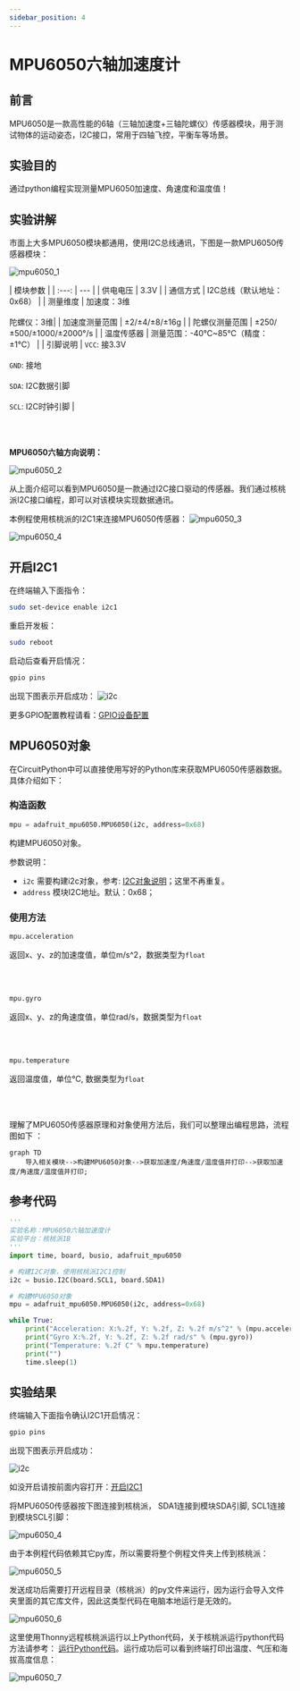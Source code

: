 ```yaml
---
sidebar_position: 4
---
```


# MPU6050六轴加速度计

## 前言
MPU6050是一款高性能的6轴（三轴加速度+三轴陀螺仪）传感器模块，用于测试物体的运动姿态，I2C接口，常用于四轴飞控，平衡车等场景。

## 实验目的
通过python编程实现测量MPU6050加速度、角速度和温度值！

## 实验讲解

市面上大多MPU6050模块都通用，使用I2C总线通讯，下图是一款MPU6050传感器模块：

![mpu6050_1](./img/mpu6050/mpu6050_1.jpg) 

|  模块参数 |
|  :---:  | ---  |
| 供电电压  | 3.3V |
| 通信方式  | I2C总线（默认地址：0x68） |
| 测量维度  | 加速度：3维 <br></br> 陀螺仪：3维|
| 加速度测量范围  | ±2/±4/±8/±16g |
| 陀螺仪测量范围  | ±250/±500/±1000/±2000°/s |
| 温度传感器  | 测量范围：-40℃~85℃（精度：±1℃） |
| 引脚说明  | `VCC`: 接3.3V <br></br> `GND`: 接地 <br></br>  `SDA`: I2C数据引脚  <br></br> `SCL`: I2C时钟引脚 |

<br></br>

**MPU6050六轴方向说明：**

![mpu6050_2](./img/mpu6050/mpu6050_2.png) 

从上面介绍可以看到MPU6050是一款通过I2C接口驱动的传感器。我们通过核桃派I2C接口编程，即可以对该模块实现数据通讯。

本例程使用核桃派的I2C1来连接MPU6050传感器：
![mpu6050_3](./img/mpu6050/mpu6050_3.png) 

![mpu6050_4](./img/mpu6050/mpu6050_4.png) 

## 开启I2C1

在终端输入下面指令：
```bash
sudo set-device enable i2c1
```

重启开发板：
```bash
sudo reboot
```

启动后查看开启情况：
```bash
gpio pins
```

出现下图表示开启成功：
![i2c](../gpio/img/i2c_oled/i2c1.png)

更多GPIO配置教程请看：[GPIO设备配置](../../gpio/gpio_config.md)

## MPU6050对象

在CircuitPython中可以直接使用写好的Python库来获取MPU6050传感器数据。具体介绍如下：

### 构造函数
```python
mpu = adafruit_mpu6050.MPU6050(i2c, address=0x68)
```
构建MPU6050对象。

参数说明：
- `i2c` 需要构建i2c对象，参考: [I2C对象说明](../gpio/i2c_oled#i2c对象)；这里不再重复。
- `address` 模块I2C地址。默认：0x68；

### 使用方法

```python
mpu.acceleration
```
返回x、y、z的加速度值，单位m/s^2，数据类型为`float`

<br></br>

```python
mpu.gyro
```
返回x、y、z的角速度值，单位rad/s，数据类型为`float`

<br></br>

```python
mpu.temperature
```
返回温度值，单位℃, 数据类型为`float`

<br></br>

理解了MPU6050传感器原理和对象使用方法后，我们可以整理出编程思路，流程图如下 ：

```mermaid
graph TD
    导入相关模块-->构建MPU6050对象-->获取加速度/角速度/温度值并打印-->获取加速度/角速度/温度值并打印;
```

## 参考代码

```python
'''
实验名称：MPU6050六轴加速度计
实验平台：核桃派1B
'''
import time, board, busio, adafruit_mpu6050

# 构建I2C对象，使用核桃派I2C1控制
i2c = busio.I2C(board.SCL1, board.SDA1)

# 构建MPU6050对象
mpu = adafruit_mpu6050.MPU6050(i2c, address=0x68)

while True:
    print("Acceleration: X:%.2f, Y: %.2f, Z: %.2f m/s^2" % (mpu.acceleration))
    print("Gyro X:%.2f, Y: %.2f, Z: %.2f rad/s" % (mpu.gyro))
    print("Temperature: %.2f C" % mpu.temperature)
    print("")
    time.sleep(1)
```

## 实验结果

终端输入下面指令确认I2C1开启情况：
```bash
gpio pins
```

出现下图表示开启成功：

![i2c](../gpio/img/i2c_oled/i2c1.png) 

如没开启请按前面内容打开：[开启I2C1](#开启i2c1)

将MPU6050传感器按下图连接到核桃派， SDA1连接到模块SDA引脚, SCL1连接到模块SCL引脚：

![mpu6050_4](./img/mpu6050/mpu6050_4.png) 

由于本例程代码依赖其它py库，所以需要将整个例程文件夹上传到核桃派：

![mpu6050_5](./img/mpu6050/mpu6050_5.png) 

发送成功后需要打开远程目录（核桃派）的py文件来运行，因为运行会导入文件夹里面的其它库文件，因此这类型代码在电脑本地运行是无效的。

![mpu6050_6](./img/mpu6050/mpu6050_6.png) 

这里使用Thonny远程核桃派运行以上Python代码，关于核桃派运行python代码方法请参考： [运行Python代码](../python_run.md)。运行成功后可以看到终端打印出温度、气压和海拔高度信息：

![mpu6050_7](./img/mpu6050/mpu6050_7.png) 
